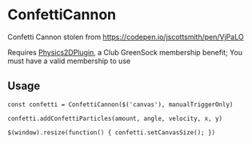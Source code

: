 # ConfettiCannon
Confetti Cannon stolen from https://codepen.io/jscottsmith/pen/VjPaLO

Requires [Physics2DPlugin](https://greensock.com/physics2d-as),
a Club GreenSock membership benefit; You must have a valid membership to use

## Usage
`const confetti = ConfettiCannon($('canvas'), manualTriggerOnly)`

`confetti.addConfettiParticles(amount, angle, velocity, x, y)`

`$(window).resize(function() { confetti.setCanvasSize(); })`
